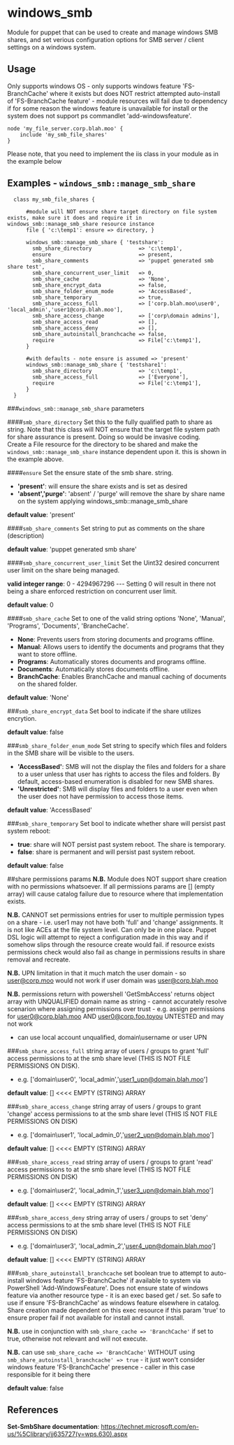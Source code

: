 windows_smb
============================

Module for puppet that can be used to create and manage windows SMB shares, and set verious configuration options for SMB server / client settings on a windows system.

Usage
--
Only supports windows OS - only supports windows feature 'FS-BranchCache' where it exists but does NOT restrict attempted auto-install of 'FS-BranchCache feature' - module resources will fail due to dependency if for some reason the windows feature is unavailable for install or the system does not support ps commandlet 'add-windowsfeature'.

    node 'my_file_server.corp.blah.moo' {
        include 'my_smb_file_shares'
    }

Please note, that you need to implement the iis class in your module as in the example below

Examples - `windows_smb::manage_smb_share`
--
      class my_smb_file_shares {
            
          #module will NOT ensure share target directory on file system exists, make sure it does and require it in windows_smb::manage_smb_share resource instance
          file { 'c:\temp1': ensure => directory, }

          windows_smb::manage_smb_share { 'testshare':
            smb_share_directory               => 'c:\temp1',
            ensure                            => present,
            smb_share_comments                => 'puppet generated smb share test',
            smb_share_concurrent_user_limit   => 0,
            smb_share_cache                   => 'None',
            smb_share_encrypt_data            => false,
            smb_share_folder_enum_mode        => 'AccessBased',
            smb_share_temporary               => true,
            smb_share_access_full             => ['corp.blah.moo\user0', 'local_admin','user1@corp.blah.moo'],
            smb_share_access_change           => ['corp\domain admins'],
            smb_share_access_read             => [],
            smb_share_access_deny             => [],
            smb_share_autoinstall_branchcache => false,
            require                           => File['c:\temp1'],
          }

          #with defaults - note ensure is assumed => 'present'
          windows_smb::manage_smb_share { 'testshare1':
            smb_share_directory               => 'c:\temp1',
            smb_share_access_full             => ['Everyone'],
            require                           => File['c:\temp1'],
          }  
      }

###`windows_smb::manage_smb_share` parameters

####`smb_share_directory`
Set this to the fully qualified path to share as string.  Note that this class will NOT ensure that the target file system path for share assurance is present.  Doing so would be invasive coding.  
Create a File resource for the directory to be shared and make the `windows_smb::manage_smb_share` instance dependent upon it.  this is shown in the example above.

####`ensure`
Set the ensure state of the smb share. string.

* __'present'__: will ensure the share exists and is set as desired
* __'absent','purge'__: 'absent' / 'purge' will remove the share by share name on the system applying windows_smb::manage_smb_share

__default value__: 'present'

####`smb_share_comments`
Set string to put as comments on the share (description)

__default value__: 'puppet generated smb share'

####`smb_share_concurrent_user_limit`
Set the Uint32 desired concurrent user limit on the share being managed.
 
__valid integer range__: 0 - 4294967296  --- Setting 0 will result in there not being a share enforced restriction on concurrent user limit.

__default value__: 0

####`smb_share_cache`
Set to one of the valid string options 'None', 'Manual', 'Programs', 'Documents', 'BrancheCache'.

* __None__: Prevents users from storing documents and programs offline.
* __Manual__: Allows users to identify the documents and programs that they want to store offline.
* __Programs__: Automatically stores documents and programs offline.
* __Documents__: Automatically stores documents offline.
* __BranchCache__: Enables BranchCache and manual caching of documents on the shared folder.

__default value__: 'None'

###`smb_share_encrypt_data`
Set bool to indicate if the share utilizes encrytion. 

__default value__: false

###`smb_share_folder_enum_mode`
Set string to specify which files and folders in the SMB share will be visible to the users.

* __'AccessBased'__: SMB will not the display the files and folders for a share to a user unless that user has rights to access the files and folders. By default, access-based enumeration is disabled for new SMB shares.
* __'Unrestricted'__: SMB will display files and folders to a user even when the user does not have permission to access those items.
 
__default value__: 'AccessBased'

###`smb_share_temporary`
Set bool to indicate whether share will persist past system reboot:

* __true__: share will NOT persist past system reboot.  The share is temporary.
* __false__: share is permanent and will persist past system reboot.

__default value__: false

##share permissions params
__N.B.__ Module does NOT support share creation with no permissions whatsoever.  If all permissions params are [] (empty array) will cause catalog failure due to resource where that implementation exists.

__N.B.__ CANNOT set permissions entries for user to multiple permission types on a share - i.e. user1 may not have both 'full' and 'change' assignments.  It is not like ACEs at the file system level.  Can only be in one place.  Puppet DSL logic will attempt to reject a configuration made in this way and if somehow slips through the resource create would fail.  if resource exists permissions check would also fail as change in permissions results in share removal and recreate.

__N.B.__ UPN limitation in that it much match the user domain - so user@corp.moo would not work if user domain was user@corp.blah.moo

__N.B.__ permissions return with powershell 'GetSmbAccess' returns object array with UNQUALIFIED domain name as string - cannot accurately resolve scenarion where assigning permissions over trust - e.g. assign permissions for user0@corp.blah.moo AND user0@corp.foo.toyou UNTESTED and may not work

* can use local account unqualified, domain\username or user UPN

###`smb_share_access_full`
string array of users / groups to grant 'full' access permissions to at the smb share level (THIS IS NOT FILE PERMISSIONS ON DISK).

* e.g. ['domain\user0', 'local_admin','user1_upn@domain.blah.moo']

__default value__: []     <<<< EMPTY (STRING) ARRAY

###`smb_share_access_change`
string array of users / groups to grant 'change' access permissions to at the smb share level (THIS IS NOT FILE PERMISSIONS ON DISK)

* e.g. ['domain\user1', 'local_admin_0','user2_upn@domain.blah.moo']

__default value__: []     <<<< EMPTY (STRING) ARRAY

###`smb_share_access_read`
string array of users / groups to grant 'read' access permissions to at the smb share level (THIS IS NOT FILE PERMISSIONS ON DISK)

* e.g. ['domain\user2', 'local_admin_1','user3_upn@domain.blah.moo']

__default value__: []     <<<< EMPTY (STRING) ARRAY

###`smb_share_access_deny`
string array of users / groups to set 'deny' access permissions to at the smb share level (THIS IS NOT FILE PERMISSIONS ON DISK)

* e.g. ['domain\user3', 'local_admin_2','user4_upn@domain.blah.moo']

__default value__: []     <<<< EMPTY (STRING) ARRAY

###`smb_share_autoinstall_branchcache`
set boolean true to attempt to auto-install windows feature 'FS-BranchCache' if available to system via PowerShell 'Add-WindowsFeature'.  Does not ensure state of windows feature via another resource type - it is an exec based get / set.  So safe to use if ensure 'FS-BranchCache' as windows feature elsewhere in catalog.
Share creation made dependent on this exec resource if this param 'true' to ensure proper fail if not available for install and cannot install.

__N.B.__ use in conjunction with `smb_share_cache => 'BranchCache'` if set to true, otherwise not relevant and will not execute.

__N.B.__ can use `smb_share_cache => 'BranchCache'` WITHOUT using `smb_share_autoinstall_branchcache' => true` - it just won't consider windows feature 'FS-BranchCache' presence - caller in this case responsible for it being there

__default value__: false



References
--
__Set-SmbShare documentation__: <https://technet.microsoft.com/en-us/%5Clibrary/jj635727(v=wps.630).aspx>
